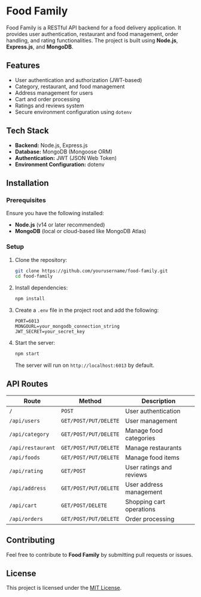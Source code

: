 # Food Family

Food Family is a RESTful API backend for a food delivery application. It provides user authentication, restaurant and food management, order handling, and rating functionalities. The project is built using **Node.js**, **Express.js**, and **MongoDB**.

## Features
- User authentication and authorization (JWT-based)
- Category, restaurant, and food management
- Address management for users
- Cart and order processing
- Ratings and reviews system
- Secure environment configuration using `dotenv`

## Tech Stack
- **Backend:** Node.js, Express.js
- **Database:** MongoDB (Mongoose ORM)
- **Authentication:** JWT (JSON Web Token)
- **Environment Configuration:** dotenv

## Installation

### Prerequisites
Ensure you have the following installed:
- **Node.js** (v14 or later recommended)
- **MongoDB** (local or cloud-based like MongoDB Atlas)

### Setup
1. Clone the repository:
   ```sh
   git clone https://github.com/yourusername/food-family.git
   cd food-family
   ```
2. Install dependencies:
   ```sh
   npm install
   ```
3. Create a `.env` file in the project root and add the following:
   ```env
   PORT=6013
   MONGOURL=your_mongodb_connection_string
   JWT_SECRET=your_secret_key
   ```
4. Start the server:
   ```sh
   npm start
   ```
   The server will run on `http://localhost:6013` by default.

## API Routes

| Route | Method | Description |
|--------|--------|-------------|
| `/` | `POST` | User authentication |
| `/api/users` | `GET/POST/PUT/DELETE` | User management |
| `/api/category` | `GET/POST/PUT/DELETE` | Manage food categories |
| `/api/restaurant` | `GET/POST/PUT/DELETE` | Manage restaurants |
| `/api/foods` | `GET/POST/PUT/DELETE` | Manage food items |
| `/api/rating` | `GET/POST` | User ratings and reviews |
| `/api/address` | `GET/POST/PUT/DELETE` | User address management |
| `/api/cart` | `GET/POST/DELETE` | Shopping cart operations |
| `/api/orders` | `GET/POST/PUT/DELETE` | Order processing |

## Contributing
Feel free to contribute to **Food Family** by submitting pull requests or issues.

## License
This project is licensed under the [MIT License](LICENSE).

